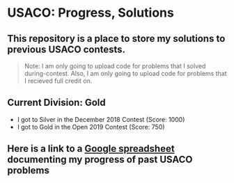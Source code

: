 # USACO: Progress, Solutions
## This repository is a place to store my solutions to previous USACO contests.
> Note: I am only going to upload code for problems that I solved during-contest.
> Also, I am only going to upload code for problems that I recieved full credit on.
## Current Division: Gold
* I got to Silver in the December 2018 Contest (Score: 1000)
* I got to Gold in the Open 2019 Contest (Score: 750)
## Here is a link to a [Google spreadsheet](https://docs.google.com/spreadsheets/d/1KJuUnkkVRSSfkwW7J1DDS2Yjn3WQPRkUZ7cPC6cgX2c/edit?usp=sharing) documenting my progress of past USACO problems
